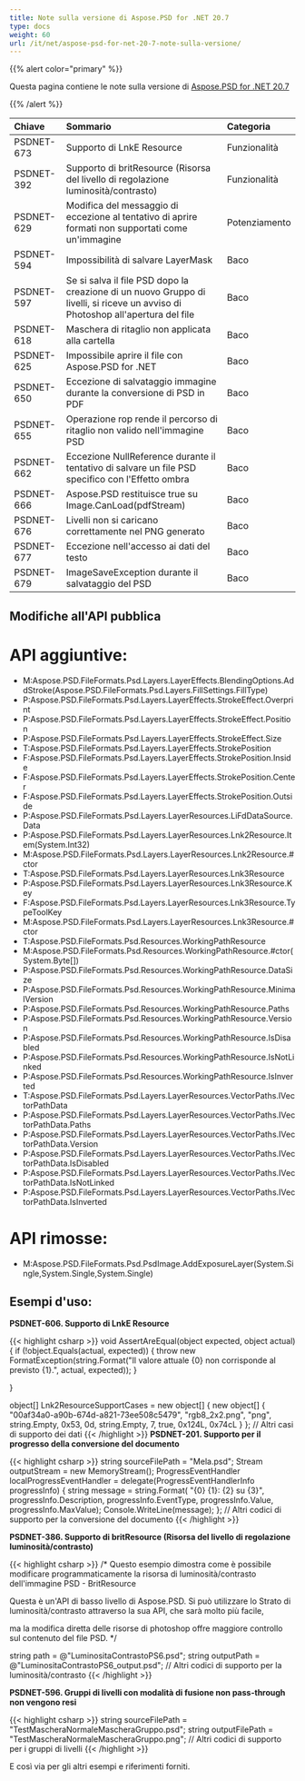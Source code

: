 ```yaml
---
title: Note sulla versione di Aspose.PSD for .NET 20.7
type: docs
weight: 60
url: /it/net/aspose-psd-for-net-20-7-note-sulla-versione/
---
```


{{% alert color="primary" %}} 

Questa pagina contiene le note sulla versione di [Aspose.PSD for .NET 20.7](https://www.nuget.org/packages/Aspose.PSD/)

{{% /alert %}} 

|**Chiave**|**Sommario**|**Categoria**|
| :- | :- | :- |
|PSDNET-673|Supporto di LnkE Resource|Funzionalità|
|PSDNET-392|Supporto di britResource (Risorsa del livello di regolazione luminosità/contrasto)|Funzionalità|
|PSDNET-629|Modifica del messaggio di eccezione al tentativo di aprire formati non supportati come un'immagine|Potenziamento|
|PSDNET-594|Impossibilità di salvare LayerMask|Baco|
|PSDNET-597|Se si salva il file PSD dopo la creazione di un nuovo Gruppo di livelli, si riceve un avviso di Photoshop all'apertura del file|Baco|
|PSDNET-618|Maschera di ritaglio non applicata alla cartella|Baco|
|PSDNET-625|Impossibile aprire il file con Aspose.PSD for .NET|Baco|
|PSDNET-650|Eccezione di salvataggio immagine durante la conversione di PSD in PDF|Baco|
|PSDNET-655|Operazione rop rende il percorso di ritaglio non valido nell'immagine PSD|Baco|
|PSDNET-662|Eccezione NullReference durante il tentativo di salvare un file PSD specifico con l'Effetto ombra|Baco|
|PSDNET-666|Aspose.PSD restituisce true su Image.CanLoad(pdfStream)|Baco|
|PSDNET-676|Livelli non si caricano correttamente nel PNG generato|Baco|
|PSDNET-677|Eccezione nell'accesso ai dati del testo|Baco|
|PSDNET-679|ImageSaveException durante il salvataggio del PSD|Baco|

## **Modifiche all'API pubblica**
# **API aggiuntive:**
- M:Aspose.PSD.FileFormats.Psd.Layers.LayerEffects.BlendingOptions.AddStroke(Aspose.PSD.FileFormats.Psd.Layers.FillSettings.FillType)
- P:Aspose.PSD.FileFormats.Psd.Layers.LayerEffects.StrokeEffect.Overprint
- P:Aspose.PSD.FileFormats.Psd.Layers.LayerEffects.StrokeEffect.Position
- P:Aspose.PSD.FileFormats.Psd.Layers.LayerEffects.StrokeEffect.Size
- T:Aspose.PSD.FileFormats.Psd.Layers.LayerEffects.StrokePosition
- F:Aspose.PSD.FileFormats.Psd.Layers.LayerEffects.StrokePosition.Inside
- F:Aspose.PSD.FileFormats.Psd.Layers.LayerEffects.StrokePosition.Center
- F:Aspose.PSD.FileFormats.Psd.Layers.LayerEffects.StrokePosition.Outside
- P:Aspose.PSD.FileFormats.Psd.Layers.LayerResources.LiFdDataSource.Data
- P:Aspose.PSD.FileFormats.Psd.Layers.LayerResources.Lnk2Resource.Item(System.Int32)
- M:Aspose.PSD.FileFormats.Psd.Layers.LayerResources.Lnk2Resource.#ctor
- T:Aspose.PSD.FileFormats.Psd.Layers.LayerResources.Lnk3Resource
- P:Aspose.PSD.FileFormats.Psd.Layers.LayerResources.Lnk3Resource.Key
- F:Aspose.PSD.FileFormats.Psd.Layers.LayerResources.Lnk3Resource.TypeToolKey
- M:Aspose.PSD.FileFormats.Psd.Layers.LayerResources.Lnk3Resource.#ctor
- T:Aspose.PSD.FileFormats.Psd.Resources.WorkingPathResource
- M:Aspose.PSD.FileFormats.Psd.Resources.WorkingPathResource.#ctor(System.Byte[])
- P:Aspose.PSD.FileFormats.Psd.Resources.WorkingPathResource.DataSize
- P:Aspose.PSD.FileFormats.Psd.Resources.WorkingPathResource.MinimalVersion
- P:Aspose.PSD.FileFormats.Psd.Resources.WorkingPathResource.Paths
- P:Aspose.PSD.FileFormats.Psd.Resources.WorkingPathResource.Version
- P:Aspose.PSD.FileFormats.Psd.Resources.WorkingPathResource.IsDisabled
- P:Aspose.PSD.FileFormats.Psd.Resources.WorkingPathResource.IsNotLinked
- P:Aspose.PSD.FileFormats.Psd.Resources.WorkingPathResource.IsInverted
- T:Aspose.PSD.FileFormats.Psd.Layers.LayerResources.VectorPaths.IVectorPathData
- P:Aspose.PSD.FileFormats.Psd.Layers.LayerResources.VectorPaths.IVectorPathData.Paths
- P:Aspose.PSD.FileFormats.Psd.Layers.LayerResources.VectorPaths.IVectorPathData.Version
- P:Aspose.PSD.FileFormats.Psd.Layers.LayerResources.VectorPaths.IVectorPathData.IsDisabled
- P:Aspose.PSD.FileFormats.Psd.Layers.LayerResources.VectorPaths.IVectorPathData.IsNotLinked
- P:Aspose.PSD.FileFormats.Psd.Layers.LayerResources.VectorPaths.IVectorPathData.IsInverted

# **API rimosse:**
- M:Aspose.PSD.FileFormats.Psd.PsdImage.AddExposureLayer(System.Single,System.Single,System.Single)

## **Esempi d'uso:**
**PSDNET-606. Supporto di LnkE Resource**

{{< highlight csharp >}}
void AssertAreEqual(object expected, object actual)
{
    if (!object.Equals(actual, expected))
    {
        throw new FormatException(string.Format("Il valore attuale {0} non corrisponde al previsto {1}.", actual, expected));
    }
    
}

object[] Lnk2ResourceSupportCases = new object[]
{
    new object[]
    {
        "00af34a0-a90b-674d-a821-73ee508c5479",
        "rgb8_2x2.png",
        "png",
        string.Empty,
        0x53,
        0d,
        string.Empty,
        7,
        true,
        0x124L,
        0x74cL
    }
};
// Altri casi di supporto dei dati
{{< /highlight >}}
**PSDNET-201. Supporto per il progresso della conversione del documento**

{{< highlight csharp >}}
string sourceFilePath = "Mela.psd";
Stream outputStream = new MemoryStream();
ProgressEventHandler localProgressEventHandler = delegate(ProgressEventHandlerInfo progressInfo)
{
    string message = string.Format(
        "{0} {1}: {2} su {3}",
        progressInfo.Description,
        progressInfo.EventType,
        progressInfo.Value,
        progressInfo.MaxValue);
    Console.WriteLine(message);
};
// Altri codici di supporto per la conversione del documento
{{< /highlight >}}

**PSDNET-386. Supporto di britResource (Risorsa del livello di regolazione luminosità/contrasto)**

{{< highlight csharp >}}
 /* Questo esempio dimostra come è possibile modificare programmaticamente la risorsa di luminosità/contrasto dell'immagine PSD - BritResource

   Questa è un'API di basso livello di Aspose.PSD. Si può utilizzare lo Strato di luminosità/contrasto attraverso la sua API, che sarà molto più facile, 

   ma la modifica diretta delle risorse di photoshop offre maggiore controllo sul contenuto del file PSD. */

string path = @"LuminositaContrastoPS6.psd";
string outputPath = @"LuminositaContrastoPS6_output.psd";
// Altri codici di supporto per la luminosità/contrasto
{{< /highlight >}}

**PSDNET-596. Gruppi di livelli con modalità di fusione non pass-through non vengono resi**

{{< highlight csharp >}}
 string sourceFilePath = "TestMascheraNormaleMascheraGruppo.psd";
string outputFilePath = "TestMascheraNormaleMascheraGruppo.png";
// Altri codici di supporto per i gruppi di livelli
{{< /highlight >}}

E così via per gli altri esempi e riferimenti forniti.